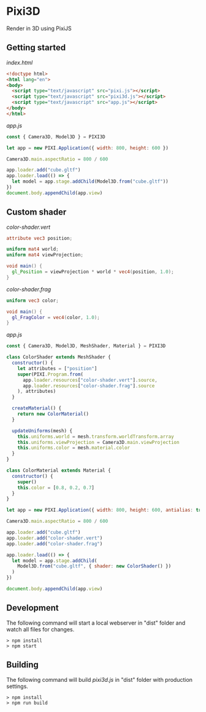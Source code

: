 # Pixi3D
Render in 3D using PixiJS

## Getting started

*index.html*
```html
<!doctype html>
<html lang="en">
<body>
  <script type="text/javascript" src="pixi.js"></script>
  <script type="text/javascript" src="pixi3d.js"></script>
  <script type="text/javascript" src="app.js"></script>
</body>
</html>
```

*app.js*
```javascript
const { Camera3D, Model3D } = PIXI3D

let app = new PIXI.Application({ width: 800, height: 600 })

Camera3D.main.aspectRatio = 800 / 600

app.loader.add("cube.gltf")
app.loader.load(() => {
  let model = app.stage.addChild(Model3D.from("cube.gltf"))
})
document.body.appendChild(app.view)
```

## Custom shader

*color-shader.vert*
```glsl
attribute vec3 position;

uniform mat4 world;
uniform mat4 viewProjection;

void main() {
  gl_Position = viewProjection * world * vec4(position, 1.0);
}
```

*color-shader.frag*
```glsl
uniform vec3 color;

void main() {
  gl_FragColor = vec4(color, 1.0);
}
```

*app.js*
```javascript
const { Camera3D, Model3D, MeshShader, Material } = PIXI3D

class ColorShader extends MeshShader {
  constructor() {
    let attributes = ["position"]
    super(PIXI.Program.from(
      app.loader.resources["color-shader.vert"].source,
      app.loader.resources["color-shader.frag"].source
    ), attributes)
  }

  createMaterial() {
    return new ColorMaterial()
  }

  updateUniforms(mesh) {
    this.uniforms.world = mesh.transform.worldTransform.array
    this.uniforms.viewProjection = Camera3D.main.viewProjection
    this.uniforms.color = mesh.material.color
  }
}

class ColorMaterial extends Material {
  constructor() {
    super()
    this.color = [0.8, 0.2, 0.7]
  }
}

let app = new PIXI.Application({ width: 800, height: 600, antialias: true })

Camera3D.main.aspectRatio = 800 / 600

app.loader.add("cube.gltf")
app.loader.add("color-shader.vert")
app.loader.add("color-shader.frag")

app.loader.load(() => {
  let model = app.stage.addChild(
    Model3D.from("cube.gltf", { shader: new ColorShader() })
  )
})

document.body.appendChild(app.view)
```

## Development

The following command will start a local webserver in "dist" folder and watch all files for changes.
```
> npm install
> npm start
```

## Building

The following command will build *pixi3d.js* in "dist" folder with production settings.
```
> npm install
> npm run build
```